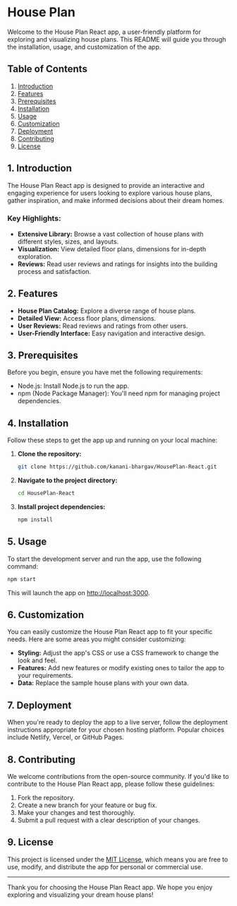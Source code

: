 # House Plan

Welcome to the House Plan React app, a user-friendly platform for exploring and visualizing house plans. This README will guide you through the installation, usage, and customization of the app.

## Table of Contents

1. [Introduction](#introduction)
2. [Features](#features)
3. [Prerequisites](#prerequisites)
4. [Installation](##installation)
5. [Usage](#usage)
6. [Customization](#customization)
7. [Deployment](#deployment)
8. [Contributing](#contributing)
9. [License](#license)

## 1. Introduction

The House Plan React app is designed to provide an interactive and engaging experience for users looking to explore various house plans, gather inspiration, and make informed decisions about their dream homes.

### Key Highlights:

- **Extensive Library:** Browse a vast collection of house plans with different styles, sizes, and layouts.
- **Visualization:** View detailed floor plans, dimensions for in-depth exploration.
- **Reviews:** Read user reviews and ratings for insights into the building process and satisfaction.

## 2. Features

- **House Plan Catalog:** Explore a diverse range of house plans.
- **Detailed View:** Access floor plans, dimensions.
- **User Reviews:** Read reviews and ratings from other users.
- **User-Friendly Interface:** Easy navigation and interactive design.

## 3. Prerequisites

Before you begin, ensure you have met the following requirements:

- Node.js: Install Node.js to run the app.
- npm (Node Package Manager): You'll need npm for managing project dependencies.

## 4. Installation

Follow these steps to get the app up and running on your local machine:

1. **Clone the repository:**

   ```bash
   git clone https://github.com/kanani-bhargav/HousePlan-React.git
   ```

2. **Navigate to the project directory:**

   ```bash
   cd HousePlan-React
   ```

3. **Install project dependencies:**

   ```bash
   npm install
   ```

## 5. Usage

To start the development server and run the app, use the following command:

```bash
npm start
```

This will launch the app on [http://localhost:3000](http://localhost:3000).

## 6. Customization

You can easily customize the House Plan React app to fit your specific needs. Here are some areas you might consider customizing:

- **Styling:** Adjust the app's CSS or use a CSS framework to change the look and feel.
- **Features:** Add new features or modify existing ones to tailor the app to your requirements.
- **Data:** Replace the sample house plans with your own data.

## 7. Deployment

When you're ready to deploy the app to a live server, follow the deployment instructions appropriate for your chosen hosting platform. Popular choices include Netlify, Vercel, or GitHub Pages.

## 8. Contributing

We welcome contributions from the open-source community. If you'd like to contribute to the House Plan React app, please follow these guidelines:

1. Fork the repository.
2. Create a new branch for your feature or bug fix.
3. Make your changes and test thoroughly.
4. Submit a pull request with a clear description of your changes.

## 9. License

This project is licensed under the [MIT License](LICENSE), which means you are free to use, modify, and distribute the app for personal or commercial use.

---
Thank you for choosing the House Plan React app. We hope you enjoy exploring and visualizing your dream house plans!
```
